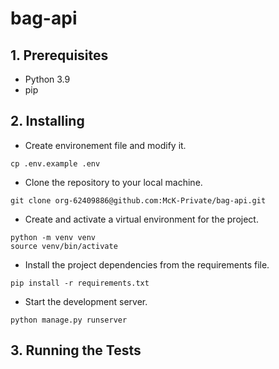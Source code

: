 # bag-api


## 1. Prerequisites
- Python 3.9
- pip

## 2. Installing
- Create environement file and modify it.
```
cp .env.example .env
```

- Clone the repository to your local machine.
```
git clone org-62409886@github.com:McK-Private/bag-api.git
```

- Create and activate a virtual environment for the project.
```
python -m venv venv
source venv/bin/activate
```
- Install the project dependencies from the requirements file.
```
pip install -r requirements.txt
```
- Start the development server.
```
python manage.py runserver
```

## 3. Running the Tests
